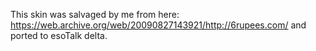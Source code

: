 This skin was salvaged by me from here: https://web.archive.org/web/20090827143921/http://6rupees.com/ and ported to esoTalk delta.